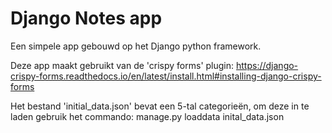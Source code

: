 # Django Notes app
 Een simpele app gebouwd op het Django python framework.
 
 Deze app maakt gebruikt van de 'crispy forms' plugin: https://django-crispy-forms.readthedocs.io/en/latest/install.html#installing-django-crispy-forms
 
 Het bestand 'initial_data.json' bevat een 5-tal categorieën, om deze in te laden gebruik het commando: manage.py loaddata inital_data.json
